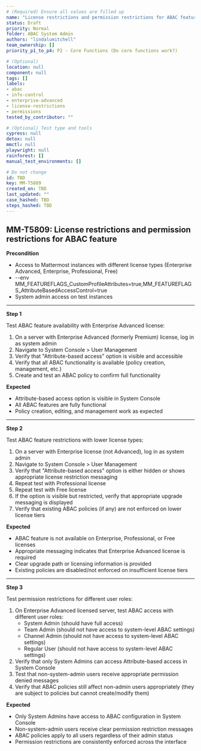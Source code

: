 ```yaml
---
# (Required) Ensure all values are filled up
name: "License restrictions and permission restrictions for ABAC feature"
status: Draft
priority: Normal
folder: ABAC System Admin
authors: "lindalumitchell"
team_ownership: []
priority_p1_to_p4: P2 - Core Functions (Do core functions work?)

# (Optional)
location: null
component: null
tags: []
labels:
- abac
- info-control
- enterprise-advanced
- license-restrictions
- permissions
tested_by_contributor: ""

# (Optional) Test type and tools
cypress: null
detox: null
mmctl: null
playwright: null
rainforest: []
manual_test_environments: []

# Do not change
id: TBD
key: MM-T5809
created_on: TBD
last_updated: ""
case_hashed: TBD
steps_hashed: TBD
---
```


<!-- (Auto-generated) Based on frontmatter's "key" and "name" -->

## MM-T5809: License restrictions and permission restrictions for ABAC feature

**Precondition**

- Access to Mattermost instances with different license types (Enterprise Advanced, Enterprise, Professional, Free)
- --env MM_FEATUREFLAGS_CustomProfileAttributes=true,MM_FEATUREFLAGS_AttributeBasedAccessControl=true
- System admin access on test instances

---

**Step 1**

Test ABAC feature availability with Enterprise Advanced license:

1. On a server with Enterprise Advanced (formerly Premium) license, log in as system admin
2. Navigate to System Console > User Management
3. Verify that "Attribute-based access" option is visible and accessible
4. Verify that all ABAC functionality is available (policy creation, management, etc.)
5. Create and test an ABAC policy to confirm full functionality

**Expected**

- Attribute-based access option is visible in System Console
- All ABAC features are fully functional
- Policy creation, editing, and management work as expected

---

**Step 2**

Test ABAC feature restrictions with lower license types:

1. On a server with Enterprise license (not Advanced), log in as system admin
2. Navigate to System Console > User Management
3. Verify that "Attribute-based access" option is either hidden or shows appropriate license restriction messaging
4. Repeat test with Professional license
5. Repeat test with Free license
6. If the option is visible but restricted, verify that appropriate upgrade messaging is displayed
7. Verify that existing ABAC policies (if any) are not enforced on lower license tiers

**Expected**

- ABAC feature is not available on Enterprise, Professional, or Free licenses
- Appropriate messaging indicates that Enterprise Advanced license is required
- Clear upgrade path or licensing information is provided
- Existing policies are disabled/not enforced on insufficient license tiers

---

**Step 3**

Test permission restrictions for different user roles:

1. On Enterprise Advanced licensed server, test ABAC access with different user roles:
   - System Admin (should have full access)
   - Team Admin (should not have access to system-level ABAC settings)
   - Channel Admin (should not have access to system-level ABAC settings)
   - Regular User (should not have access to system-level ABAC settings)
2. Verify that only System Admins can access Attribute-based access in System Console
3. Test that non-system-admin users receive appropriate permission denied messages
4. Verify that ABAC policies still affect non-admin users appropriately (they are subject to policies but cannot create/modify them)

**Expected**

- Only System Admins have access to ABAC configuration in System Console
- Non-system-admin users receive clear permission restriction messages
- ABAC policies apply to all users regardless of their admin status
- Permission restrictions are consistently enforced across the interface
